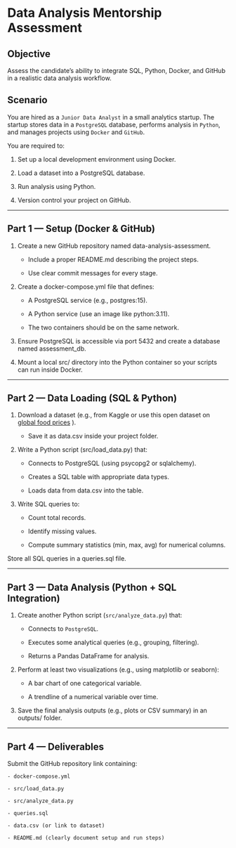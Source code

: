 # Data Analysis Mentorship Assessment

## Objective

Assess the candidate’s ability to integrate SQL, Python, Docker, and GitHub in a realistic data analysis workflow.

## Scenario

You are hired as a `Junior Data Analyst` in a small analytics startup.
The startup stores data in a `PostgreSQL` database, performs analysis in `Python`, and manages projects using `Docker` and `GitHub`.

You are required to:

1. Set up a local development environment using Docker.

2. Load a dataset into a PostgreSQL database.

3. Run analysis using Python.

4. Version control your project on GitHub.

---------------------------------------------------------

## Part 1 — Setup (Docker & GitHub)

1. Create a new GitHub repository named data-analysis-assessment.

    - Include a proper README.md describing the project steps.

    - Use clear commit messages for every stage.

2. Create a docker-compose.yml file that defines:

    - A PostgreSQL service (e.g., postgres:15).

    - A Python service (use an image like python:3.11).

    - The two containers should be on the same network.

3. Ensure PostgreSQL is accessible via port 5432 and create a database named assessment_db.

4. Mount a local src/ directory into the Python container so your scripts can run inside Docker.

-----------------------------------------------------------

## Part 2 — Data Loading (SQL & Python)

1. Download a dataset (e.g., from Kaggle
 or use this open dataset on [global food prices](https://www.kaggle.com/datasets/jocelyndumlao/global-food-prices/croissant/download)
).

    - Save it as data.csv inside your project folder.

2. Write a Python script (src/load_data.py) that:

    - Connects to PostgreSQL (using psycopg2 or sqlalchemy).

    - Creates a SQL table with appropriate data types.

    - Loads data from data.csv into the table.
    
3. Write SQL queries to:

    - Count total records.

    - Identify missing values.

    - Compute summary statistics (min, max, avg) for numerical columns.

Store all SQL queries in a queries.sql file.

----------------------------------------------------

## Part 3 — Data Analysis (Python + SQL Integration)

1. Create another Python script (`src/analyze_data.py`) that:

    - Connects to `PostgreSQL`.

    - Executes some analytical queries (e.g., grouping, filtering).

    - Returns a Pandas DataFrame for analysis.

2. Perform at least two visualizations (e.g., using matplotlib or seaborn):

    - A bar chart of one categorical variable.

    - A trendline of a numerical variable over time.

3. Save the final analysis outputs (e.g., plots or CSV summary) in an outputs/ folder.

-------------------------------------

## Part 4 — Deliverables

Submit the GitHub repository link containing:

    - docker-compose.yml

    - src/load_data.py

    - src/analyze_data.py

    - queries.sql

    - data.csv (or link to dataset)

    - README.md (clearly document setup and run steps)
